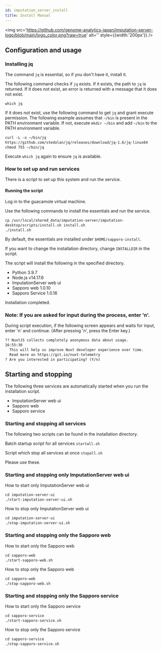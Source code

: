 ```yaml
---
id: imputation_server_install
title: Install Manual
---
```


<img
  src='https://github.com/genome-analytics-japan/imputation-server-logo/blob/main/logo_color.png?raw=true'
  alt=''
  style={{width:'200px'}}
/>

## Configuration and usage

### Installing jq

The command `jq` is essential, so if you don't have it, install it.

The following command checks if `jq` exists. If it exists, the path to `jq` is returned. If it does not exist, an error is returned with a message that it does not exist.

```
which jq
```

If it does not exist, use the following command to get `jq` and grant execute permission.
The following example assumes that `~/bin` is present in the PATH environment variable. If not, execute `mkdir ~/bin` and add `~/bin` to the PATH environment variable.


```
curl -L -o ~/bin/jq https://github.com/stedolan/jq/releases/download/jq-1.6/jq-linux64
chmod 755 ~/bin/jq
```

Execute `which jq` again to ensure `jq` is available.

### How to set up and run services

There is a script to set up this system and run the service.

#### Running the script

Log in to the guacamole virtual machine.

Use the following commands to install the essentials and run the service.

```
cp /usr/local/shared_data/imputation-server/imputation-desktop/scripts/install.sh install.sh
./install.sh
```

By default, the essentials are installed under `$HOME/sapporo-install`.

If you want to change the installation directory, change `INSTALLDIR` in the script.

The script will install the following in the specified directory.

- Python 3.9.7
- Node.js v14.17.6
- ImputationServer web ui
- Sapporo web 1.0.10
- Sapporo Service 1.0.16

Installation completed.


### Note: If you are asked for input during the process, enter 'n'.

During script execution, if the following screen appears and waits for input, enter 'n' and continue. (After pressing 'n', press the Enter key.)

```
?? NuxtJS collects completely anonymous data about usage.                                                                                                                                                                            16:55:30
  This will help us improve Nuxt developer experience over time.
  Read more on https://git.io/nuxt-telemetry
? Are you interested in participating? (Y/n)
```


## Starting and stopping

The following three services are automatically started when you run the installation script. 

- ImputationServer web ui
- Sapporo web
- Sapporo service


### Starting and stopping all services

The following two scripts can be found in the installation directory.

Batch startup script for all services
`startall.sh `

Script which stop all services at once 
`stopall.sh `

Please use these.


### Starting and stopping only ImputationServer web ui

How to start only ImputationServer web ui

```
cd imputation-server-ui
./start-imputation-server-ui.sh
```

How to stop only ImputationServer web ui

```
cd imputation-server-ui
./stop-imputation-server-ui.sh
```

### Starting and stopping only the Sapporo web

How to start only the Sapporo web

```
cd sapporo-web
./start-sapporo-web.sh
```

How to stop only the Sapporo web 

```
cd sapporo-web
./stop-sapporo-web.sh
```


### Starting and stopping only the Sapporo service

How to start only the Sapporo service 

```
cd sapporo-service
./start-sapporo-service.sh
```

How to stop only the Sapporo service

```
cd sapporo-service
./stop-sapporo-service.sh
```

